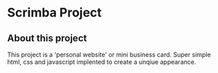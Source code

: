 # Scrimba Project 

## About this project

This project is a 'personal website' or mini business card. Super simple html, css and javascript implented to create a unqiue appearance. 
